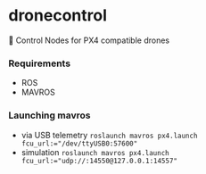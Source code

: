 # dronecontrol

:robot: Control Nodes for PX4 compatible drones

### Requirements
* ROS
* MAVROS

### Launching mavros
* via USB telemetry `roslaunch mavros px4.launch fcu_url:="/dev/ttyUSB0:57600"`
* simulation `roslaunch mavros px4.launch fcu_url:="udp://:14550@127.0.0.1:14557"`
